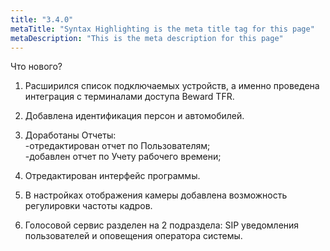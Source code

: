 ```yaml
---
title: "3.4.0"
metaTitle: "Syntax Highlighting is the meta title tag for this page"
metaDescription: "This is the meta description for this page"
---
```


Что нового?
1. Расширился список подключаемых устройств, а именно проведена интеграция с терминалами доступа Beward TFR.  
   
2. Добавлена идентификация персон и автомобилей.  

3. Доработаны Отчеты:  
-отредактирован отчет по Пользователям;  
-добавлен отчет по Учету рабочего времени;  

4. Отредактирован интерфейс программы.  

5. В настройках отображения камеры добавлена возможность регулировки частоты кадров.  

6. Голосовой сервис разделен на 2 подраздела: SIP уведомления пользователей и оповещения оператора системы.  